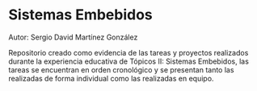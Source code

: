 # Sistemas Embebidos

Autor: Sergio David Martínez González

Repositorio creado como evidencia de las tareas y proyectos realizados durante la experiencia educativa de Tópicos II: Sistemas Embebidos, las tareas se encuentran en orden cronológico y se presentan tanto las realizadas de forma individual como las realizadas en equipo. 
